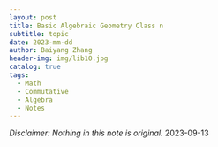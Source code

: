 ```yaml
---
layout: post
title: Basic Algebraic Geometry Class n
subtitle: topic
date: 2023-mm-dd
author: Baiyang Zhang
header-img: img/lib10.jpg
catalog: true
tags:
  - Math
  - Commutative
  - Algebra
  - Notes
---
```


*Disclaimer: Nothing in this note is original.*
2023-09-13